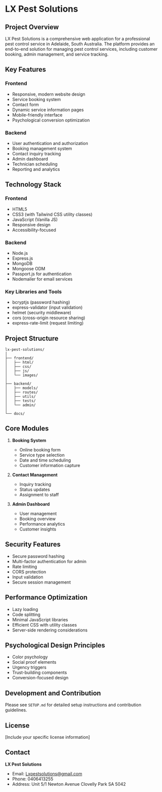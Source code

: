 # LX Pest Solutions

## Project Overview

LX Pest Solutions is a comprehensive web application for a professional pest control service in Adelaide, South Australia. The platform provides an end-to-end solution for managing pest control services, including customer booking, admin management, and service tracking.

## Key Features

### Frontend
- Responsive, modern website design
- Service booking system
- Contact form
- Dynamic service information pages
- Mobile-friendly interface
- Psychological conversion optimization

### Backend
- User authentication and authorization
- Booking management system
- Contact inquiry tracking
- Admin dashboard
- Technician scheduling
- Reporting and analytics

## Technology Stack

### Frontend
- HTML5
- CSS3 (with Tailwind CSS utility classes)
- JavaScript (Vanilla JS)
- Responsive design
- Accessibility-focused

### Backend
- Node.js
- Express.js
- MongoDB
- Mongoose ODM
- Passport.js for authentication
- Nodemailer for email services

### Key Libraries and Tools
- bcryptjs (password hashing)
- express-validator (input validation)
- helmet (security middleware)
- cors (cross-origin resource sharing)
- express-rate-limit (request limiting)

## Project Structure

```
lx-pest-solutions/
│
├── frontend/
│   ├── html/
│   ├── css/
│   ├── js/
│   └── images/
│
├── backend/
│   ├── models/
│   ├── routes/
│   ├── utils/
│   ├── tests/
│   └── admin/
│
└── docs/
```

## Core Modules

1. **Booking System**
   - Online booking form
   - Service type selection
   - Date and time scheduling
   - Customer information capture

2. **Contact Management**
   - Inquiry tracking
   - Status updates
   - Assignment to staff

3. **Admin Dashboard**
   - User management
   - Booking overview
   - Performance analytics
   - Customer insights

## Security Features

- Secure password hashing
- Multi-factor authentication for admin
- Rate limiting
- CORS protection
- Input validation
- Secure session management

## Performance Optimization

- Lazy loading
- Code splitting
- Minimal JavaScript libraries
- Efficient CSS with utility classes
- Server-side rendering considerations

## Psychological Design Principles

- Color psychology
- Social proof elements
- Urgency triggers
- Trust-building components
- Conversion-focused design

## Development and Contribution

Please see `SETUP.md` for detailed setup instructions and contribution guidelines.

## License

[Include your specific license information]

## Contact

**LX Pest Solutions**
- Email: Lxpestsolutions@gmail.com
- Phone: 0406413255
- Address: Unit 5/1 Newton Avenue Clovelly Park SA 5042